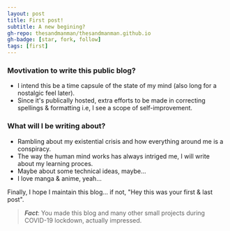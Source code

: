 ```yaml
---
layout: post
title: First post!
subtitle: A new begining?
gh-repo: thesandmanman/thesandmanman.github.io
gh-badge: [star, fork, follow]
tags: [first]
---
```

### Movtivation to write this public blog?
* I intend this be a time capsule of the state of my mind (also long for a nostalgic feel later).
* Since it's publically hosted, extra efforts to be made in correcting spellings & formatting i.e, I see a scope of self-improvement.

### What will I be writing about?
* Rambling about my existential crisis and how everything around me is a conspiracy.
* The way the human mind works has always intriged me, I will write about my learning proces.
* Maybe about some technical ideas, maybe...
* I love manga & anime, yeah...


Finally, I hope I maintain this blog... if not, "Hey this was your first & last post".

>_**Fact**_: You made this blog and many other small projects during COVID-19 lockdown, actually impressed.
